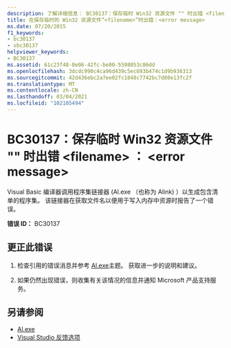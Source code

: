 ```yaml
---
description: 了解详细信息： BC30137：保存临时 Win32 资源文件 "" 时出错 <filename> ： <error message>
title: 在保存临时的 Win32 资源文件“<filename>”时出错：<error message>
ms.date: 07/20/2015
f1_keywords:
- bc30137
- vbc30137
helpviewer_keywords:
- BC30137
ms.assetid: 61c23f48-0e06-42fc-be00-5598053c86dd
ms.openlocfilehash: 3dcdc990c4ca96d439c5ec693b474c1d9b936313
ms.sourcegitcommit: 42d436ebc2a7ee02fc1848c7742bc7d80e13fc2f
ms.translationtype: MT
ms.contentlocale: zh-CN
ms.lasthandoff: 03/04/2021
ms.locfileid: "102105494"
---
```

# <a name="bc30137-error-saving-temporary-win32-resource-file-filename-error-message"></a>BC30137：保存临时 Win32 资源文件 "" 时出错 \<filename> ： \<error message>

Visual Basic 编译器调用程序集链接器 (Al.exe （也称为 Alink) ）以生成包含清单的程序集。 该链接器在获取文件名以便用于写入内存中资源时报告了一个错误。

 **错误 ID：** BC30137

## <a name="to-correct-this-error"></a>更正此错误

1. 检查引用的错误消息并参考 [Al.exe](../../../framework/tools/al-exe-assembly-linker.md)主题。 获取进一步的说明和建议。

2. 如果仍然出现错误，则收集有关该情况的信息并通知 Microsoft 产品支持服务。

## <a name="see-also"></a>另请参阅

- [Al.exe](../../../framework/tools/al-exe-assembly-linker.md)
- [Visual Studio 反馈选项](/visualstudio/ide/feedback-options)
